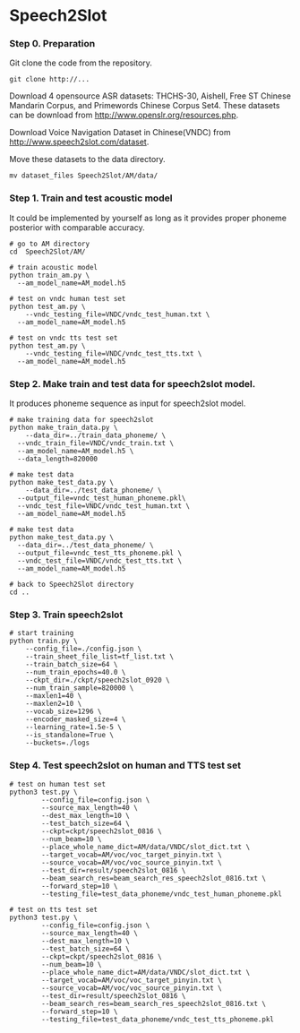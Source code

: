 # Speech2Slot

### Step 0. Preparation

Git clone the code from the repository.

```
git clone http://...
```

Download 4 opensource ASR datasets: THCHS-30, Aishell, Free ST Chinese Mandarin Corpus, and Primewords Chinese Corpus Set4. These datasets can be download from http://www.openslr.org/resources.php.

Download Voice Navigation Dataset in Chinese(VNDC) from http://www.speech2slot.com/dataset.

Move these datasets to the data directory.

```shell
mv dataset_files Speech2Slot/AM/data/
```

### Step 1. Train and test acoustic model

It could be implemented by yourself as long as it provides proper phoneme posterior with comparable accuracy.

```shell
# go to AM directory
cd  Speech2Slot/AM/

# train acoustic model
python train_am.py \
  --am_model_name=AM_model.h5

# test on vndc human test set
python test_am.py \
	--vndc_testing_file=VNDC/vndc_test_human.txt \
  --am_model_name=AM_model.h5
  
# test on vndc tts test set
python test_am.py \
	--vndc_testing_file=VNDC/vndc_test_tts.txt \
  --am_model_name=AM_model.h5
```

### Step 2. Make train and test data for speech2slot model.

It produces phoneme sequence as input for speech2slot model.

```shell
# make training data for speech2slot
python make_train_data.py \
	--data_dir=../train_data_phoneme/ \
  --vndc_train_file=VNDC/vndc_train.txt \
  --am_model_name=AM_model.h5 \
  --data_length=820000
  
# make test data
python make_test_data.py \
	--data_dir=../test_data_phoneme/ \
  --output_file=vndc_test_human_phoneme.pkl\
  --vndc_test_file=VNDC/vndc_test_human.txt \
  --am_model_name=AM_model.h5
  
# make test data
python make_test_data.py \
  --data_dir=../test_data_phoneme/ \
  --output_file=vndc_test_tts_phoneme.pkl \
  --vndc_test_file=VNDC/vndc_test_tts.txt \
  --am_model_name=AM_model.h5
  
# back to Speech2Slot directory
cd ..
```

### Step 3. Train speech2slot

```shell
# start training
python train.py \
    --config_file=./config.json \
    --train_sheet_file_list=tf_list.txt \
    --train_batch_size=64 \
    --num_train_epochs=40.0 \
    --ckpt_dir=./ckpt/speech2slot_0920 \
    --num_train_sample=820000 \
    --maxlen1=40 \
    --maxlen2=10 \
    --vocab_size=1296 \
    --encoder_masked_size=4 \
    --learning_rate=1.5e-5 \
    --is_standalone=True \
    --buckets=./logs
```

### Step 4. Test speech2slot on human and TTS test set

```shell
# test on human test set
python3 test.py \
        --config_file=config.json \
        --source_max_length=40 \
        --dest_max_length=10 \
        --test_batch_size=64 \
        --ckpt=ckpt/speech2slot_0816 \
        --num_beam=10 \
        --place_whole_name_dict=AM/data/VNDC/slot_dict.txt \
        --target_vocab=AM/voc/voc_target_pinyin.txt \
        --source_vocab=AM/voc/voc_source_pinyin.txt \
        --test_dir=result/speech2slot_0816 \
        --beam_search_res=beam_search_res_speech2slot_0816.txt \
        --forward_step=10 \
        --testing_file=test_data_phoneme/vndc_test_human_phoneme.pkl

# test on tts test set
python3 test.py \
        --config_file=config.json \
        --source_max_length=40 \
        --dest_max_length=10 \
        --test_batch_size=64 \
        --ckpt=ckpt/speech2slot_0816 \
        --num_beam=10 \
        --place_whole_name_dict=AM/data/VNDC/slot_dict.txt \
        --target_vocab=AM/voc/voc_target_pinyin.txt \
        --source_vocab=AM/voc/voc_source_pinyin.txt \
        --test_dir=result/speech2slot_0816 \
        --beam_search_res=beam_search_res_speech2slot_0816.txt \
        --forward_step=10 \
        --testing_file=test_data_phoneme/vndc_test_tts_phoneme.pkl
```


